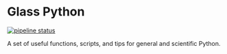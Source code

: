 # Glass Python

[![pipeline status](https://gitlab.com/glass-ships/glass-python/badges/master/pipeline.svg)](https://gitlab.com/glass-ships/glass-python/-/commits/master)

A set of useful functions, scripts, and tips for general and scientific Python. 

